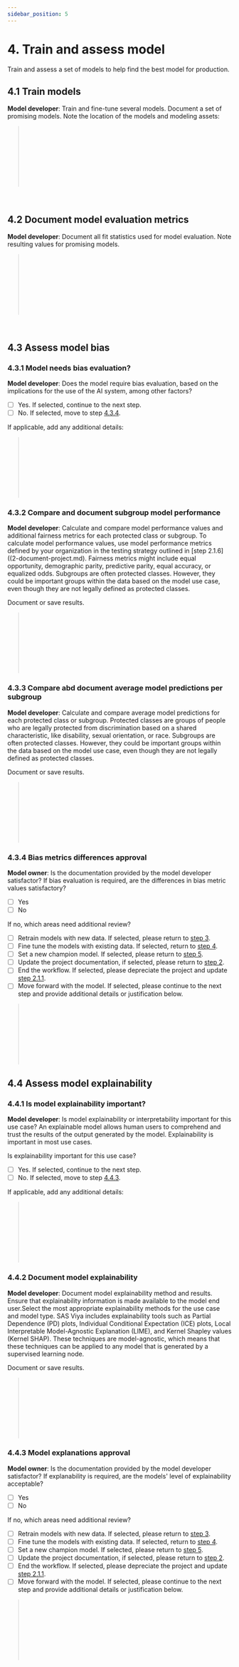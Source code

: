 ```yaml
---
sidebar_position: 5
---
```


# 4. Train and assess model
Train and assess a set of models to help find the best model for production.
## 4.1 Train models
**Model developer**: Train and fine-tune several models. Document a set of promising models. Note the location of the models and modeling assets:
> </br>
> </br>
> </br>
> </br>
> </br>
> </br>
> </br>
> </br>
</br>

## 4.2 Document model evaluation metrics
**Model developer**: Document all fit statistics used for model evaluation. Note resulting values for promising models.
> </br>
> </br>
> </br>
> </br>
> </br>
> </br>
> </br>
> </br>
</br>

## 4.3 Assess model bias

### 4.3.1 Model needs bias evaluation?
**Model developer**: Does the model require bias evaluation, based on the implications for the use of the AI system, among other factors?

* [ ] Yes. If selected, continue to the next step.
* [ ] No. If selected, move to step [4.3.4](#4.3.4-Bias-metrics-differences-approval).

If applicable, add any additional details:
> </br>
> </br>
> </br>
> </br>
> </br>
> </br>
> </br>
> </br>

### 4.3.2 Compare and document subgroup model performance
**Model developer**: Calculate and compare model performance values and additional fairness metrics for each protected class or subgroup.
To calculate model performance values, use model performance metrics defined by your organization in the testing strategy outlined in [step 2.1.6]((2-document-project.md). Fairness metrics might include equal opportunity, demographic parity, predictive parity, equal accuracy, or equalized odds. Subgroups are often protected classes. However, they could be important groups within the data based on the model use case, even though they are not legally defined as protected classes.

Document or save results. 
> </br>
> </br>
> </br>
> </br>
> </br>
> </br>
> </br>
> </br>

### 4.3.3 Compare abd document average model predictions per subgroup
**Model developer**: Calculate and compare average model predictions for each protected class or subgroup.
Protected classes are groups of people who are legally protected from discrimination based on a shared characteristic, like disability, sexual orientation, or race.
Subgroups are often protected classes. However, they could be important groups within the data based on the model use case, even though they are not legally defined as protected classes.

Document or save results. 
> </br>
> </br>
> </br>
> </br>
> </br>
> </br>
> </br>
> </br>

### 4.3.4 Bias metrics differences approval
**Model owner**: Is the documentation provided by the model developer satisfactor? If bias evaluation is required, are the differences in bias metric values satisfactory?

* [ ] Yes
* [ ] No

If no, which areas need additional review?

* [ ]  Retrain models with new data. If selected, please return to [step 3](3-prepare-and-assess-data.md).
* [ ]  Fine tune the models with existing data. If selected, return to [step 4](4-train-model.md).
* [ ]  Set a new champion model. If selected, please return to [step 5](5-test-model.md).
* [ ]  Update the project documentation, if selected, please return to [step 2](2-document-project.md). 
* [ ]  End the workflow. If selected, please depreciate the project and update [step 2.1.1](2-document-project.md). 
* [ ]  Move forward with the model. If selected, please continue to the next step and provide additional details or justification below.

> </br>
> </br>
> </br>
> </br>
> </br>
> </br>
> </br>
> </br>

## 4.4 Assess model explainability

### 4.4.1 Is model explainability important?
**Model developer**: Is model explainability or interpretability important for this use case?
An explainable model allows human users to comprehend and trust the results of the output generated by the model. Explainability is important in most use cases.

Is explainability important for this use case?

* [ ] Yes. If selected, continue to the next step. 
* [ ] No. If selected, move to step [4.4.3](#4.4.3-Model-explanations-approval). 

If applicable, add any additional details:
> </br>
> </br>
> </br>
> </br>
> </br>
> </br>
> </br>
> </br>

### 4.4.2 Document model explainability
**Model developer**: Document model explainability method and results.
Ensure that explainability information is made available to the model end user.Select the most appropriate explainability methods for the use case and model type.
SAS Viya includes explainability tools such as Partial Dependence (PD) plots, Individual Conditional Expectation (ICE) plots, Local Interpretable Model-Agnostic Explanation (LIME), and Kernel Shapley values (Kernel SHAP). These techniques are model-agnostic, which means that these techniques can be applied to any model that is generated by a supervised learning node.

Document or save results. 
> </br>
> </br>
> </br>
> </br>
> </br>
> </br>
> </br>
> </br>

### 4.4.3 Model explanations approval
**Model owner**: Is the documentation provided by the model developer satisfactor? If explanability is required, are the models' level of explainability acceptable?

* [ ] Yes
* [ ] No

If no, which areas need additional review?

* [ ]  Retrain models with new data. If selected, please return to [step 3](3-prepare-and-assess-data.md).
* [ ]  Fine tune the models with existing data. If selected, return to [step 4](4-train-model.md).
* [ ]  Set a new champion model. If selected, please return to [step 5](5-test-model.md).
* [ ]  Update the project documentation, if selected, please return to [step 2](2-document-project.md). 
* [ ]  End the workflow. If selected, please depreciate the project and update [step 2.1.1](2-document-project.md). 
* [ ]  Move forward with the model. If selected, please continue to the next step and provide additional details or justification below.
> </br>
> </br>
> </br>
> </br>
> </br>
> </br>
> </br>
> </br>
